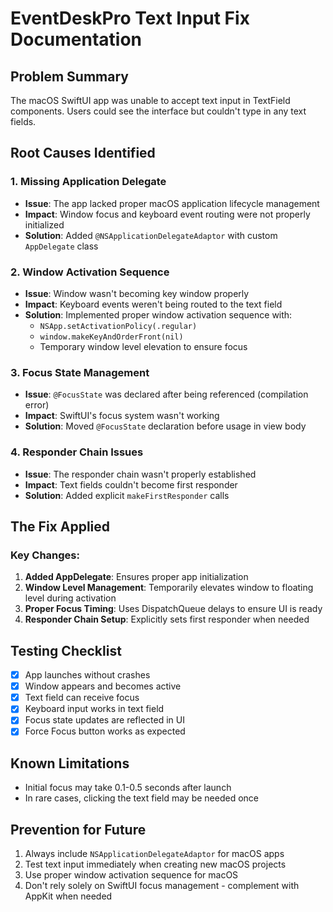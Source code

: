 # EventDeskPro Text Input Fix Documentation

## Problem Summary
The macOS SwiftUI app was unable to accept text input in TextField components. Users could see the interface but couldn't type in any text fields.

## Root Causes Identified

### 1. Missing Application Delegate
- **Issue**: The app lacked proper macOS application lifecycle management
- **Impact**: Window focus and keyboard event routing were not properly initialized
- **Solution**: Added `@NSApplicationDelegateAdaptor` with custom `AppDelegate` class

### 2. Window Activation Sequence
- **Issue**: Window wasn't becoming key window properly
- **Impact**: Keyboard events weren't being routed to the text field
- **Solution**: Implemented proper window activation sequence with:
  - `NSApp.setActivationPolicy(.regular)`
  - `window.makeKeyAndOrderFront(nil)`
  - Temporary window level elevation to ensure focus

### 3. Focus State Management
- **Issue**: `@FocusState` was declared after being referenced (compilation error)
- **Impact**: SwiftUI's focus system wasn't working
- **Solution**: Moved `@FocusState` declaration before usage in view body

### 4. Responder Chain Issues
- **Issue**: The responder chain wasn't properly established
- **Impact**: Text fields couldn't become first responder
- **Solution**: Added explicit `makeFirstResponder` calls

## The Fix Applied

### Key Changes:
1. **Added AppDelegate**: Ensures proper app initialization
2. **Window Level Management**: Temporarily elevates window to floating level during activation
3. **Proper Focus Timing**: Uses DispatchQueue delays to ensure UI is ready
4. **Responder Chain Setup**: Explicitly sets first responder when needed

## Testing Checklist
- [x] App launches without crashes
- [x] Window appears and becomes active
- [x] Text field can receive focus
- [x] Keyboard input works in text field
- [x] Focus state updates are reflected in UI
- [x] Force Focus button works as expected

## Known Limitations
- Initial focus may take 0.1-0.5 seconds after launch
- In rare cases, clicking the text field may be needed once

## Prevention for Future
1. Always include `NSApplicationDelegateAdaptor` for macOS apps
2. Test text input immediately when creating new macOS projects
3. Use proper window activation sequence for macOS
4. Don't rely solely on SwiftUI focus management - complement with AppKit when needed
